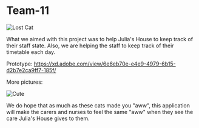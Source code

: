 # Team-11


![Lost Cat](http://www.cutestpaw.com/wp-content/uploads/2011/11/To-infinity-and-beyond.jpeg)

What we aimed with this project was to help Julia's House to keep track of their staff state. Also, we are helping the staff to keep track of their timetable each day.

Prototype: https://xd.adobe.com/view/6e6eb70e-e4e9-4979-6b15-d2b7e2ca9ff7-185f/


More pictures:

![Cute](https://boygeniusreport.files.wordpress.com/2015/06/funny-cat.jpg?quality=98&strip=all&w=782)

We do hope that as much as these cats made you "aww", this application will make the carers and nurses to feel the same "aww"
when they see the care Julia's House gives to them.
